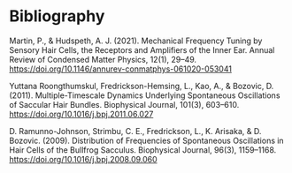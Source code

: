 # Bibliography

Martin, P., & Hudspeth, A. J. (2021). Mechanical Frequency Tuning by Sensory Hair Cells, the Receptors and Amplifiers of the Inner Ear. Annual Review of Condensed Matter Physics, 12(1), 29–49. https://doi.org/10.1146/annurev-conmatphys-061020-053041

Yuttana Roongthumskul, Fredrickson-Hemsing, L., Kao, A., & Bozovic, D. (2011). Multiple-Timescale Dynamics Underlying Spontaneous Oscillations of Saccular Hair Bundles. Biophysical Journal, 101(3), 603–610. https://doi.org/10.1016/j.bpj.2011.06.027

D. Ramunno-Johnson, Strimbu, C. E., Fredrickson, L., K. Arisaka, & D. Bozovic. (2009). Distribution of Frequencies of Spontaneous Oscillations in Hair Cells of the Bullfrog Sacculus. Biophysical Journal, 96(3), 1159–1168. https://doi.org/10.1016/j.bpj.2008.09.060

